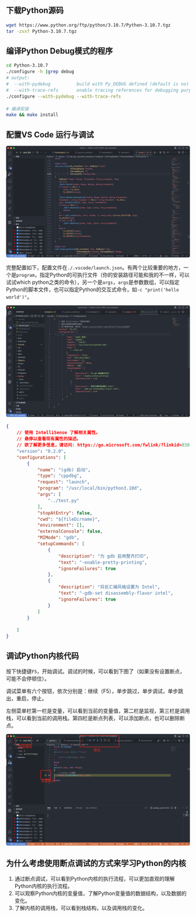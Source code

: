 
## 下载Python源码

```bash
wget https://www.python.org/ftp/python/3.10.7/Python-3.10.7.tgz
tar -zvxf Python-3.10.7.tgz
```

## 编译Python Debug模式的程序

```bash
cd Python-3.10.7
./configure -h |grep debug
# output:
#  --with-pydebug          build with Py_DEBUG defined (default is no)
#  --with-trace-refs       enable tracing references for debugging purpose
./configure --with-pydebug --with-trace-refs

# 编译安装
make && make install
```

## 配置VS Code 运行与调试

![配置VS Code 运行与调试](image/debug_entry.png)

完整配置如下，配置文件在`./.vscode/launch.json`。有两个比较重要的地方，一个是`program`，指定Python的可执行文件（你的安装路径可能和我的不一样，可以试试which python之类的命令），另一个是`args`，`args`是参数数组，可以指定Python的脚本文件，也可以指定Python的交互式命令，如`-c "print('hello world')"`。

![编辑配置文件](image/edit-launch-json.png)

```json
{
    // 使用 IntelliSense 了解相关属性。 
    // 悬停以查看现有属性的描述。
    // 欲了解更多信息，请访问: https://go.microsoft.com/fwlink/?linkid=830387
    "version": "0.2.0",
    "configurations": [
        {
            "name": "(gdb) 启动",
            "type": "cppdbg",
            "request": "launch",
            "program": "/usr/local/bin/python3.10d",
            "args": [
                "../test.py"
            ],
            "stopAtEntry": false,
            "cwd": "${fileDirname}",
            "environment": [],
            "externalConsole": false,
            "MIMode": "gdb",
            "setupCommands": [
                {
                    "description": "为 gdb 启用整齐打印",
                    "text": "-enable-pretty-printing",
                    "ignoreFailures": true
                },
                {
                    "description": "将反汇编风格设置为 Intel",
                    "text": "-gdb-set disassembly-flavor intel",
                    "ignoreFailures": true
                }
            ]
        }

    ]
}
```

## 调试Python内核代码

按下快捷键`F5`，开始调试。调试的时候，可以看到下图了（如果没有设置断点，可能不会停顿住）。

调试菜单有六个按钮，依次分别是：继续（F5），单步跳过，单步调试，单步跳出，重启，停止。

左侧菜单栏第一栏是变量，可以看到当前的变量值，第二栏是监视，第三栏是调用栈，可以看到当前的调用栈。第四栏是断点列表，可以添加断点，也可以删除断点。

![调试Python内核代码](./image/debug.png)

## 为什么考虑使用断点调试的方式来学习Python的内核

1. 通过断点调试，可以看到Python内核的执行流程，可以更加直观的理解Python内核的执行流程。
2. 可以观察Python内核的变量值，了解Python变量值的数据结构，以及数据的变化。
3. 了解内核的调用栈，可以看到栈结构，以及调用栈的变化。